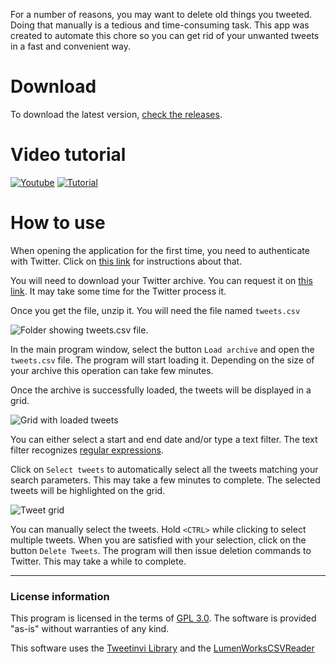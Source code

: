 For a number of reasons, you may want to delete old things you tweeted. Doing that manually is a tedious and time-consuming task. This app was created to automate this chore so you can get rid of your unwanted tweets in a fast and convenient way.

# Download

To download the latest version, [check the releases](https://github.com/fellipec/YuriTweetDeleter/releases).

# Video tutorial

[![Youtube](https://www.youtube.com/yt/img/logo_1x.png)](https://www.youtube.com/watch?v=YV0OdgZf8lM)
[![Tutorial](https://i.imgur.com/zuNMjEL.png)](https://www.youtube.com/watch?v=YV0OdgZf8lM)

# How to use

When opening the application for the first time, you need to authenticate with Twitter. Click on [this link](auth.md) for instructions about that.

You will need to download your Twitter archive. You can request it on [this link](https://twitter.com/settings/account). It may take some time for the Twitter process it.

Once you get the file, unzip it. You will need the file named `tweets.csv`

![Folder showing tweets.csv file.](https://i.imgur.com/2aXcUAA.png)

In the main program window, select the button `Load archive` and open the `tweets.csv` file. The program will start loading it. Depending on the size of your archive this operation can take few minutes.

Once the archive is successfully loaded, the tweets will be displayed in a grid.

![Grid with loaded tweets](https://i.imgur.com/BkoxWnp.png)

You can either select a start and end date and/or type a text filter. The text filter recognizes [regular expressions](https://en.wikipedia.org/wiki/Regular_expression). 

Click on `Select tweets` to automatically select all the tweets matching your search parameters. This may take a few minutes to complete. The selected tweets will be highlighted on the grid.

![Tweet grid](https://i.imgur.com/fBexzLT.png)

You can manually select the tweets. Hold `<CTRL>` while clicking to select multiple tweets. When you are satisfied with your selection, click on the button `Delete Tweets`. The program will then issue deletion commands to Twitter. This may take a while to complete. 


***

### License information

This program is licensed in the terms of [GPL 3.0](https://www.gnu.org/licenses/gpl-3.0.en.html). The software is provided "as-is" without warranties of any kind.

This software uses the [Tweetinvi Library](https://github.com/linvi/tweetinvi) and the [LumenWorksCSVReader](https://github.com/phatcher/CsvReader)
